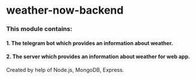 # weather-now-backend
### This module contains:
####  1. The telegram bot which provides an information about weather.
####  2. The server which provides an information about weather for web app.

Created by help of Node.js, MongoDB, Express.
